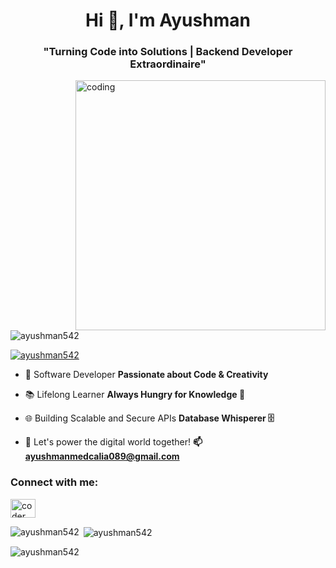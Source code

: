 <h1 align="center">Hi 👋, I'm Ayushman</h1>
<h3 align="center">"Turning Code into Solutions | Backend Developer Extraordinaire"</h3>
<img align="right" alt="coding"  width="400" src="https://assets.entrepreneur.com/content/3x2/2000/20160628101609-Coding.jpeg">
<p align="left"> <img src="https://komarev.com/ghpvc/?username=ayushman542&label=Profile%20views&color=0e75b6&style=flat" alt="ayushman542" /> </p>

<p align="left"> <a href="https://github.com/ryo-ma/github-profile-trophy"><img src="https://github-profile-trophy.vercel.app/?username=ayushman542" alt="ayushman542" /></a> </p>

- 🚀 Software Developer **Passionate about Code & Creativity**

- 📚 Lifelong Learner **Always Hungry for Knowledge 📖**

- 🌐 Building Scalable and Secure APIs **Database Whisperer 🗄️**

- 💬 Let's power the digital world together! **📫 ayushmanmedcalia089@gmail.com**

<h3 align="left">Connect with me:</h3>
<p align="left">
<a href="https://instagram.com/coder_320" target="blank"><img align="center" src="https://raw.githubusercontent.com/rahuldkjain/github-profile-readme-generator/master/src/images/icons/Social/instagram.svg" alt="coder_320" height="30" width="40" /></a>
</p>

<p><img align="left" src="https://github-readme-stats.vercel.app/api/top-langs?username=ayushman542&show_icons=true&locale=en&layout=compact" alt="ayushman542" /></p>

<p>&nbsp;<img align="center" src="https://github-readme-stats.vercel.app/api?username=ayushman542&show_icons=true&locale=en" alt="ayushman542" /></p>

<p><img align="center" src="https://github-readme-streak-stats.herokuapp.com/?user=ayushman542&" alt="ayushman542" /></p>
